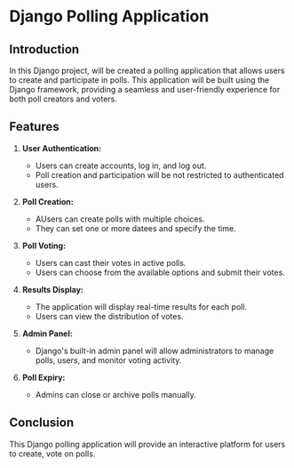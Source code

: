# Django Polling Application

## Introduction
In this Django project, will be created a polling application that allows users to create and participate in polls. This application will be built using the Django framework, providing a seamless and user-friendly experience for both poll creators and voters.

## Features
1. **User Authentication:**
   - Users can create accounts, log in, and log out.
   - Poll creation and participation will be not restricted to authenticated users.

2. **Poll Creation:**
   - AUsers can create polls with multiple choices.
   - They can set one or more datees and specify the time.

3. **Poll Voting:**
   - Users can cast their votes in active polls.
   - Users can choose from the available options and submit their votes.

4. **Results Display:**
   - The application will display real-time results for each poll.
   - Users can view the distribution of votes.

5. **Admin Panel:**
   - Django's built-in admin panel will allow administrators to manage polls, users, and monitor voting activity.

6. **Poll Expiry:**
   - Admins can close or archive polls manually.


## Conclusion
This Django polling application will provide an interactive platform for users to create, vote on polls. 
